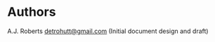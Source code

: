 # Authors

A.J. Roberts [detrohutt@gmail.com](mailto:detrohutt@gmail.com) (Initial document design and draft)